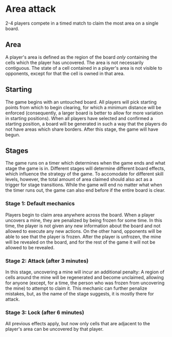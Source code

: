 # Area attack

2-4 players compete in a timed match to claim the most area on a single board. 

## Area

A player's area is defined as the region of the board *only* containing the cells which the player
has uncovered. The area is not necessarily contiguous. The state of a cell contained in a player's
area is not visible to opponents, except for that the cell is owned in that area. 

## Starting

The game begins with an untouched board. All players will pick starting points from which to begin
clearing, for which a minimum distance will be enforced (consequently, a larger board is better to
allow for more variation in starting positions). When all players have selected and confirmed a
starting position, a board will be generated in such a way that the players do not have areas which
share borders. After this stage, the game will have begun.

## Stages

The game runs on a timer which determines when the game ends and what stage the game is in.
Different stages will determine different board effects, which influence the strategy of the game.
To accomodate for different skill levels, however, the total amount of area claimed should also act
as a trigger for stage transitions.  While the game will end no matter what when the timer runs out,
the game can also end before if the entire board is clear. 

### Stage 1: Default mechanics

Players begin to claim area anywhere across the board. When a player uncovers a mine, they are
penalized by being frozen for some time. In this time, the player is not given any new information
about the board and not allowed to execute any new actions.  On the other hand, opponents will be
able to see that the player is frozen. After the player is unfrozen, the mine will be revealed
on the board, and for the rest of the game it will not be allowed to be revealed.

### Stage 2: Attack (after 3 minutes)

In this stage, uncovering a mine will incur an additional penalty: A region of cells around the mine
will be regenerated and become unclaimed, allowing for anyone (except, for a time, the person who
was frozen from uncovering the mine) to attempt to claim it. This mechanic can further penalize
mistakes, but, as the name of the stage suggests, it is mostly there for attack.

### Stage 3: Lock (after 6 minutes)

All previous effects apply, but now only cells that are adjacent to the player's area can be
uncovered by that player.